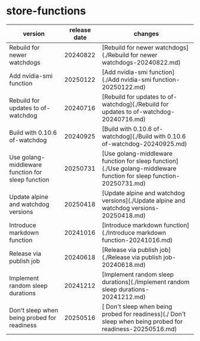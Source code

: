 # store-functions	


|version|release date|changes|
|---|---|---|
|Rebuild for newer watchdogs|20240822|[Rebuild for newer watchdogs](./Rebuild for newer watchdogs-20240822.md)|
|Add nvidia-smi function|20250122|[Add nvidia-smi function](./Add nvidia-smi function-20250122.md)|
|Rebuild for updates to of-watchdog|20240716|[Rebuild for updates to of-watchdog](./Rebuild for updates to of-watchdog-20240716.md)|
|Build with 0.10.6 of-watchdog|20240925|[Build with 0.10.6 of-watchdog](./Build with 0.10.6 of-watchdog-20240925.md)|
|Use golang-middleware function for sleep function|20250731|[Use golang-middleware function for sleep function](./Use golang-middleware function for sleep function-20250731.md)|
|Update alpine and watchdog versions|20250418|[Update alpine and watchdog versions](./Update alpine and watchdog versions-20250418.md)|
|Introduce markdown function|20241016|[Introduce markdown function](./Introduce markdown function-20241016.md)|
|Release via publish job|20240618|[Release via publish job](./Release via publish job-20240618.md)|
|Implement random sleep durations|20241212|[Implement random sleep durations](./Implement random sleep durations-20241212.md)|
| Don't sleep when being probed for readiness|20250516|[ Don't sleep when being probed for readiness](./ Don't sleep when being probed for readiness-20250516.md)|
